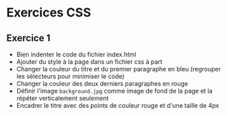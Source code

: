 # Exercices CSS

## Exercice 1
- Bien indenter le code du fichier index.html
- Ajouter du style à la page dans un fichier css à part
- Changer la couleur du titre et du premier paragraphe en bleu (regrouper les sélecteurs pour minimiser le code)
- Changer la couleur des deux derniers paragraphes en rouge
- Définir l'image `background.jpg` comme image de fond de la page et la répéter verticalement seulement
- Encadrer le titre avec des points de couleur rouge et d'une taille de 4px
